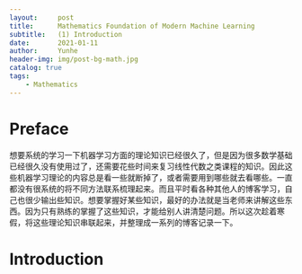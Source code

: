 ```yaml
---
layout:     post
title:      Mathematics Foundation of Modern Machine Learning
subtitle:   (1) Introduction
date:       2021-01-11
author:     Yunhe
header-img: img/post-bg-math.jpg
catalog: true
tags:
    - Mathematics
---
```


# Preface

想要系统的学习一下机器学习方面的理论知识已经很久了，但是因为很多数学基础已经很久没有使用过了，还需要花些时间来复习线性代数之类课程的知识。因此这些机器学习理论的内容总是看一些就断掉了，或者需要用到哪些就去看哪些。一直都没有很系统的将不同方法联系梳理起来。而且平时看各种其他人的博客学习，自己也很少输出些知识。想要掌握好某些知识，最好的办法就是当老师来讲解这些东西。因为只有熟练的掌握了这些知识，才能给别人讲清楚问题。所以这次趁着寒假，将这些理论知识串联起来，并整理成一系列的博客记录一下。

# Introduction



